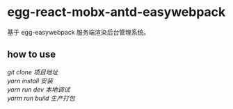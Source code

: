 <!--
 * @Author: eds
 * @Date: 2020-04-23 11:27:48
 * @LastEditTime: 2020-06-01 09:59:22
 * @LastEditors: eds
 * @Description: 
 * @FilePath: \jkq-permu-wz\README.md
--> 
# egg-react-mobx-antd-easywebpack

基于 egg-easywebpack 服务端渲染后台管理系统。

## how to use

_git clone 项目地址_<br/>
_yarn install 安装_<br/>
_yarn run dev 本地调试_<br/>
_yarm run build 生产打包_